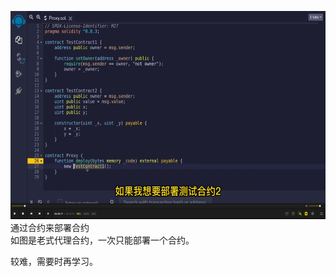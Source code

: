 <img src='./img/2022-05-26-19-27-50.png' height=333px></img>      
通过合约来部署合约    
如图是老式代理合约，一次只能部署一个合约。  
  
较难，需要时再学习。  
